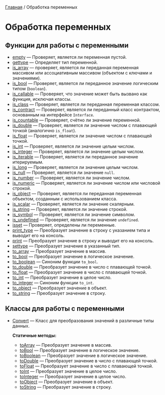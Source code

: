 [Главная](../README.md) / Обработка переменных

# Обработка переменных

## Функции для работы с переменными

-   [empty](./variables/empty.md) &mdash; Проверяет, является ли переменная пустой.
-   [gettype](./variables/gettype.md) &mdash; Определяет тип переменной.
-   [is_array](./variables/is_array.md) &mdash; проверяет, является ли переданная переменная
    массивом или ассоциативным массивом (объектом с ключами и значениями).
-   [is_bool](./variables/is_bool.md) &mdash; Проверяет, является ли переданное значение логическим
    типом (`boolean`).
-   [is_callable](./variables/is_callable.md) &mdash; Проверяет, что значение может быть вызвано как
    функция, исключая классы.
-   [is_class](./variables/is_class.md) &mdash; Проверяет, является ли переданная переменная
    классом.
-   [is_contract](./variables/is_contract.md) &mdash; Проверяет, является ли переданный класс
    контрактом, основанным на интерфейсе `Interface`.
-   [is_countable](./variables/is_countable.md) &mdash; Проверяет, счётно ли значение переменной.
-   [is_double](./variables/is_double.md) &mdash; Проверяет, является ли значение числом с плавающей
    точкой (аналогично `is_float`).
-   [is_float](./variables/is_float.md) &mdash; Проверяет, является ли значение числом с плавающей
    точкой.
-   [is_int](./variables/is_int.md) &mdash; Проверяет, является ли значение целым числом.
-   [is_integer](./variables/is_integer.md) &mdash; Проверяет, является ли значение целым числом.
-   [is_iterable](./variables/is_iterable.md) &mdash; Проверяет, является ли переданное значение
    итерируемым.
-   [is_long](./variables/is_long.md) &mdash; Проверяет, является ли значение целым числом.
-   [is_null](./variables/is_null.md) &mdash; Проверяет, является ли значение `null`.
-   [is_number](./variables/is_number.md) &mdash; Проверяет, является ли значение числом.
-   [is_numeric](./variables/is_numeric.md) &mdash; Проверяет, является ли значение числом или
    числовой строкой.
-   [is_object](./variables/is_object.md) &mdash; Проверяет, является ли переданная переменная
    объектом, созданным с использованием класса.
-   [is_scalar](./variables/is_scalar.md) &mdash; Проверяет, является ли значение скалярным.
-   [is_string](./variables/is_string.md) &mdash; Проверяет, является ли значение строкой.
-   [is_symbol](./variables/is_symbol.md) &mdash; Проверяет, является ли значение символом.
-   [is_undefined](./variables/is_undefined.md) &mdash; Проверяет, является ли значение `undefined`.
-   [isset](./variables/isset.md) &mdash; Проверяет, определены ли переменные.
-   [print_type](./variables/print_type.md) &mdash; Преобразует значение в строку с указанием типа и
    выводит его на консоль.
-   [print](./variables/print.md) &mdash; Преобразует значение в строку и выводит его на консоль.
-   [settype](./variables/settype.md) &mdash; Преобразует значение в указанный тип.
-   [to_array](./variables/to_array.md) &mdash; Преобразует значение в массив.
-   [to_bool](./variables/to_bool.md) &mdash; Преобразует значение в логическое значение.
-   [to_boolean](./variables/to_boolean.md) &mdash; Синоним функции `to_bool`.
-   [to_double](./variables/to_double.md) &mdash; Преобразует значение в число с плавающей точкой.
-   [to_float](./variables/to_float.md) &mdash; Преобразует значение в число с плавающей точкой.
-   [to_int](./variables/to_int.md) &mdash; Преобразует значение в целое число.
-   [to_integer](./variables/to_integer.md) &mdash; Синоним функции `to_int`.
-   [to_object](./variables/to_object.md) &mdash; Преобразует значение в объект.
-   [to_string](./variables/to_string.md) &mdash; Преобразует значение в строку.

## Классы для работы с переменными

-   [Convert](./variables/Convert.md) &mdash; Класс для преобразования значений в различные типы
    данных.

    **Статичные методы:**

    -   [toArray](./variables/Convert/toArray.md) &mdash; Преобразует значение в массив.
    -   [toBool](./variables/Convert/toBool.md) &mdash; Преобразует значение в логическое значение.
    -   [toBoolean](./variables/Convert/toBoolean.md) &mdash; Преобразует значение в логическое
        значение.
    -   [toDouble](./variables/Convert/toDouble.md) &mdash; Преобразует значение в число с плавающей
        точкой.
    -   [toFloat](./variables/Convert/toFloat.md) &mdash; Преобразует значение в число с плавающей
        точкой.
    -   [toInt](./variables/Convert/toInt.md) &mdash; Преобразует значение в целое число.
    -   [toInteger](./variables/Convert/toInteger.md) &mdash; Преобразует значение в целое число.
    -   [toObject](./variables/Convert/toObject.md) &mdash; Преобразует значение в объект.
    -   [toString](./variables/Convert/toString.md) &mdash; Преобразует значение в строку.

